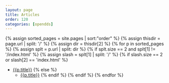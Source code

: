 ```yaml
---
layout: page
title: Articles
order: 120
categories: [opendds]
---
```

{% assign sorted_pages = site.pages | sort:"order" %}
{% assign thisdir = page.url | split: '/' %}
{% assign dir = thisdir[2] %}
{% for p in sorted_pages %}
  {% assign splt = p.url | split: dir %}
  {% if splt.size == 2 and splt[1] != '/index.html' %}
    {% assign slash = splt[1] | split: '/' %}
    {% if slash.size == 2 or slash[2] == 'index.html' %}
- <a class="page-link" href="{{p.url | prepend: site.baseurl}}">{{p.title}}</a>
    {% else %}
   - <a class="page-link" href="{{p.url | prepend: site.baseurl}}">{{p.title}}</a>
    {% endif %}
  {% endif %}
{% endfor %}
